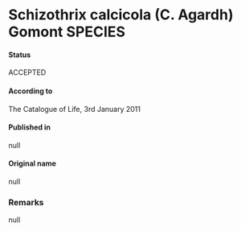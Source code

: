 # Schizothrix calcicola (C. Agardh) Gomont SPECIES

#### Status
ACCEPTED

#### According to
The Catalogue of Life, 3rd January 2011

#### Published in
null

#### Original name
null

### Remarks
null